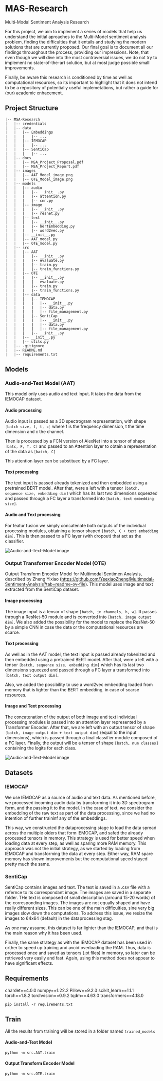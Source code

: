 # MAS-Research
Multi-Modal Sentiment Analysis Research

For this project, we aim to implement a series of models that help us understand the initial aproaches to the Multi-Model sentiment analysis problem, finding the difficulties that it entails and studying the modern solutions that are currently proposed. Our final goal is to document all our findings throuoghout the process, providing our impressions. Note, that even though we will dive into the most controversial issues, we do not try to implement no state-of-the-art solution, but at most judge possible small improvements.

Finally, be aware this research is conditioned by time as well as computational resources, so its important to highlight that it does not intend to be a repository of potentially useful implemetations, but rather a guide for (our) academic enhacement.


## Project Structure

```
|-- MSA-Research
|   |-- credentials
|   |-- data
|   |   |-- Embeddings
|   |   |   |-- ...
|   |   |-- IEMOCAP
|   |   |   |-- ...
|   |   |-- SentiCap
|   |   |   |-- ... 
|   |-- docs
|   |   |-- MSA_Project_Proposal.pdf
|   |   |-- MSA_Project_Report.pdf
|   |-- images
|   |   |-- AAT_Model_image.png
|   |   |-- OTE_Model_image.png
|   |-- models
|   |   |-- audio
|   |   |   |-- __init__.py
|   |   |   |-- attention.py
|   |   |   |-- cnn.py
|   |   |-- image
|   |   |   |-- __init__.py
|   |   |   |-- resnet.py
|   |   |-- text
|   |   |   |-- __init__.py
|   |   |   |-- bertEmbedding.py
|   |   |   |-- word2vec.py
|   |   |-- __init__.py
|   |   |-- AAT_model.py
|   |   |-- OTE_model.py
|   |-- src
|   |   |-- AAT
|   |   |   |-- __init__.py
|   |   |   |-- evaluate.py
|   |   |   |-- train.py
|   |   |   |-- train_functions.py
|   |   |-- OTE
|   |   |   |-- __init__.py
|   |   |   |-- evaluate.py
|   |   |   |-- train.py
|   |   |   |-- train_functions.py
|   |   |-- data
|   |   |   |-- IEMOCAP
|   |   |   |   |-- __init__.py
|   |   |   |   |-- data.py
|   |   |   |   |-- file_management.py
|   |   |   |-- SentiCap
|   |   |   |   |-- __init__.py
|   |   |   |   |-- data.py
|   |   |   |   |-- file_management.py
|   |   |   |-- __init__.py
|   |   |-- __init__.py
|   |   |-- utils.py
|   |-- .gitignore
|   |-- README.md
|   |-- requirements.txt
```

## Models

### Audio-and-Text Model (AAT)

This model only uses audio and text input. It takes the data from the IEMOCAP dataset.

#### Audio processing

Audio input is passed as a 3D spectrogram representation, with shape `[batch size, f, t, c]` where f is the frequency dimension, t the time dimension and c the channel.

Then is processed by a FCN version of AlexNet into a tensor of shape `[batc, F, T, C]` and passed to an Attention layer to obtain a representation of the data as `[batch, C]`

This attention layer can be substitued by a FC layer.

#### Text processing

The text input is passed already tokenized and then embedded using a pretrained BERT model. After that, were a left with a tensor `[batch, sequence size, embedding dim]` which has its last two dimensions squeezed and passed through a FC layer a transformed into `[batch, text embedding size]`.

#### Audio and Text processing

For featur fusion we simply concatenate both outputs of the individual processing modules, obtaining a tensor shaped `[batch, C + text embedding dim]`. This is then  passed to a FC layer (with dropout) that act as the classifier.


![Audio-and-Text-Model image](./images/AAT_Model_image.png)

### Output Transformer Encoder Model (OTE)

Output Transform Encoder Model for Multimodal Sentimen Analysis, described by Zheng Yixiao (https://github.com/YeexiaoZheng/Multimodal-Sentiment-Analysis?tab=readme-ov-file). This model uses image and text extracted from the SentiCap dataset.

#### Image processing

The image input is a tensor of shape `[batch, in channels, h, w]`. It passes through a ResNet-50 module and is converted into `[batch, image output dim]`. We also added the possibility for the model to replace the ResNet-50 by a simple CNN in case the data or the computational resources are scarce.

#### Text processing

As well as in the AAT model, the text input is passed already tokenized and then embedded using a pretrained BERT model. After that, were a left with a tensor `[batch, sequence size, embedding dim]` which has its last two dimensions squeezed and passed through a FC layer a transformed into `[batch, text output dim]`.

Also, we added the possibility to use a word2vec embedding loaded from memory that is lighter than the BERT embedding, in case of scarse resources.

#### Image and Text processing

The concatenation of the output of both image and text individual processing modules is passed into an attention layer represented by a Transformer Encoder. After that, we are left with an output tensor of shape `[batch, image output dim + text output dim]` (equal to the input dimensions), which is passed through a final classifier module composed of a FC layer. Finally, the output will be a tensor of shape `[batch, num classes]` containing the logits for each class.

![Audio-and-Text-Model image](./images/OTE_Model_image.png)

## Datasets

### IEMOCAP

We use IEMOCAP as a source of audio and text data. As mentioned before, we processed incoming audio data by transforming it into 3D spectrogram form, and the passing it to the model. In the case of text, we consider the embedding of the raw text as part of the data processing, since we had no intention of further traininf any of the embeddings.

This way, we constructed the dataprocessing stage to load the data spread across the multiple olders that form IEMOCAP, and safed the already processed tensors in memory. This strategy is used for better speed when loading data at every step, as well as sparing more RAM memory. This approach was not the initial strategy, as we started by loading from IEMOCAP and transforming the data at every step. Either way, RAM spare memory has shown improvements but the computational speed stayed pretty much the same.

### SentiCap

SentiCap contains images and text. The text is saved in a .csv file with a refernce to its correspondant image. The images are saved in a separate folder. THe text is composed of small description (arround 15-20 words) of the corresponding images. The images are not equally shaped and have really different sizes. This can be one of the main difficulties, sine very big images slow down the computations. To address this issue, we resize the images to 64x64 (default) in the dataprocessing stag.

As one may assume, this dataset is far lighter than the IEMOCAP, and that is the main reason why it has been used.

Finally, the same strategy as with the IEMOCAP dataset has been used in orther to speed up training and avoid overloading the RAM. Thus, data is processed once and saved as tensors (.pt files) in memory, so later can be retrieved very easily and fast. Again, using this method does not appear to have significant effects.


## Requirements

chardet==4.0.0
numpy==1.22.2
Pillow==9.2.0
scikit_learn==1.1.1
torch==1.8.2
torchvision==0.9.2
tqdm==4.63.0
transformers==4.18.0

```shell
pip install -r requirements.txt
```

## Train

All the results from training will be stored in a folder named `trained_models`

#### Audio-and-Text Model

```shell
python -m src.AAT.train
```

#### Output Transform Encoder Model
```shell
python -m src.OTE.train
```